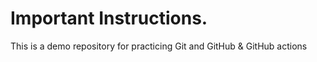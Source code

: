 # Important Instructions.


This is a demo repository for practicing
Git and GitHub & GitHub actions
